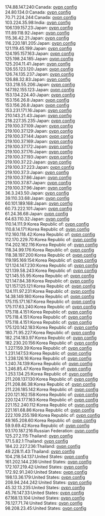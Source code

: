 174.88.147.240:Canada: [ovpn config](vpn/174_88_147_240.ovpn)  
24.80.134.0:Canada: [ovpn config](vpn/24_80_134_0.ovpn)  
70.71.224.244:Canada: [ovpn config](vpn/70_71_224_244.ovpn)  
103.224.35.98:India: [ovpn config](vpn/103_224_35_98.ovpn)  
106.139.157.23:Japan: [ovpn config](vpn/106_139_157_23.ovpn)  
111.89.118.92:Japan: [ovpn config](vpn/111_89_118_92.ovpn)  
115.36.42.21:Japan: [ovpn config](vpn/115_36_42_21.ovpn)  
116.220.181.205:Japan: [ovpn config](vpn/116_220_181_205.ovpn)  
121.119.45.199:Japan: [ovpn config](vpn/121_119_45_199.ovpn)  
124.195.157.163:Japan: [ovpn config](vpn/124_195_157_163.ovpn)  
125.198.24.185:Japan: [ovpn config](vpn/125_198_24_185.ovpn)  
125.204.11.41:Japan: [ovpn config](vpn/125_204_11_41.ovpn)  
126.55.123.120:Japan: [ovpn config](vpn/126_55_123_120.ovpn)  
126.74.135.237:Japan: [ovpn config](vpn/126_74_135_237.ovpn)  
126.88.32.83:Japan: [ovpn config](vpn/126_88_32_83.ovpn)  
133.218.55.206:Japan: [ovpn config](vpn/133_218_55_206.ovpn)  
147.192.155.123:Japan: [ovpn config](vpn/147_192_155_123.ovpn)  
153.134.224.40:Japan: [ovpn config](vpn/153_134_224_40.ovpn)  
153.156.26.8:Japan: [ovpn config](vpn/153_156_26_8.ovpn)  
153.156.26.8:Japan: [ovpn config](vpn/153_156_26_8.ovpn)  
153.231.171.16:Japan: [ovpn config](vpn/153_231_171_16.ovpn)  
210.143.21.43:Japan: [ovpn config](vpn/210_143_21_43.ovpn)  
218.227.35.235:Japan: [ovpn config](vpn/218_227_35_235.ovpn)  
219.100.37.109:Japan: [ovpn config](vpn/219_100_37_109.ovpn)  
219.100.37.129:Japan: [ovpn config](vpn/219_100_37_129.ovpn)  
219.100.37.144:Japan: [ovpn config](vpn/219_100_37_144.ovpn)  
219.100.37.169:Japan: [ovpn config](vpn/219_100_37_169.ovpn)  
219.100.37.172:Japan: [ovpn config](vpn/219_100_37_172.ovpn)  
219.100.37.176:Japan: [ovpn config](vpn/219_100_37_176.ovpn)  
219.100.37.193:Japan: [ovpn config](vpn/219_100_37_193.ovpn)  
219.100.37.22:Japan: [ovpn config](vpn/219_100_37_22.ovpn)  
219.100.37.223:Japan: [ovpn config](vpn/219_100_37_223.ovpn)  
219.100.37.3:Japan: [ovpn config](vpn/219_100_37_3.ovpn)  
219.100.37.86:Japan: [ovpn config](vpn/219_100_37_86.ovpn)  
219.100.37.87:Japan: [ovpn config](vpn/219_100_37_87.ovpn)  
219.100.37.96:Japan: [ovpn config](vpn/219_100_37_96.ovpn)  
36.3.243.50:Japan: [ovpn config](vpn/36_3_243_50.ovpn)  
39.110.33.68:Japan: [ovpn config](vpn/39_110_33_68.ovpn)  
60.101.189.168:Japan: [ovpn config](vpn/60_101_189_168.ovpn)  
60.73.222.101:Japan: [ovpn config](vpn/60_73_222_101.ovpn)  
61.24.36.68:Japan: [ovpn config](vpn/61_24_36_68.ovpn)  
64.63.110.32:Japan: [ovpn config](vpn/64_63_110_32.ovpn)  
110.14.111.9:Korea Republic of: [ovpn config](vpn/110_14_111_9.ovpn)  
110.8.14.171:Korea Republic of: [ovpn config](vpn/110_8_14_171.ovpn)  
112.160.118.42:Korea Republic of: [ovpn config](vpn/112_160_118_42.ovpn)  
112.170.229.70:Korea Republic of: [ovpn config](vpn/112_170_229_70.ovpn)  
114.202.162.116:Korea Republic of: [ovpn config](vpn/114_202_162_116.ovpn)  
118.34.99.176:Korea Republic of: [ovpn config](vpn/118_34_99_176.ovpn)  
118.38.197.200:Korea Republic of: [ovpn config](vpn/118_38_197_200.ovpn)  
119.195.169.154:Korea Republic of: [ovpn config](vpn/119_195_169_154.ovpn)  
121.124.147.230:Korea Republic of: [ovpn config](vpn/121_124_147_230.ovpn)  
121.139.58.243:Korea Republic of: [ovpn config](vpn/121_139_58_243.ovpn)  
121.145.55.95:Korea Republic of: [ovpn config](vpn/121_145_55_95.ovpn)  
121.147.84.38:Korea Republic of: [ovpn config](vpn/121_147_84_38.ovpn)  
121.157.125.121:Korea Republic of: [ovpn config](vpn/121_157_125_121.ovpn)  
124.111.97.231:Korea Republic of: [ovpn config](vpn/124_111_97_231.ovpn)  
14.38.149.180:Korea Republic of: [ovpn config](vpn/14_38_149_180.ovpn)  
175.115.171.167:Korea Republic of: [ovpn config](vpn/175_115_171_167.ovpn)  
175.117.63.240:Korea Republic of: [ovpn config](vpn/175_117_63_240.ovpn)  
175.118.4.151:Korea Republic of: [ovpn config](vpn/175_118_4_151.ovpn)  
175.118.4.151:Korea Republic of: [ovpn config](vpn/175_118_4_151.ovpn)  
175.118.4.151:Korea Republic of: [ovpn config](vpn/175_118_4_151.ovpn)  
175.120.142.183:Korea Republic of: [ovpn config](vpn/175_120_142_183.ovpn)  
180.71.95.227:Korea Republic of: [ovpn config](vpn/180_71_95_227.ovpn)  
182.214.183.97:Korea Republic of: [ovpn config](vpn/182_214_183_97.ovpn)  
182.230.20.156:Korea Republic of: [ovpn config](vpn/182_230_20_156.ovpn)  
1.227.159.39:Korea Republic of: [ovpn config](vpn/1_227_159_39.ovpn)  
1.231.147.53:Korea Republic of: [ovpn config](vpn/1_231_147_53.ovpn)  
1.238.126.16:Korea Republic of: [ovpn config](vpn/1_238_126_16.ovpn)  
1.240.74.139:Korea Republic of: [ovpn config](vpn/1_240_74_139.ovpn)  
1.246.85.47:Korea Republic of: [ovpn config](vpn/1_246_85_47.ovpn)  
1.253.134.25:Korea Republic of: [ovpn config](vpn/1_253_134_25.ovpn)  
211.208.137.130:Korea Republic of: [ovpn config](vpn/211_208_137_130.ovpn)  
211.208.86.38:Korea Republic of: [ovpn config](vpn/211_208_86_38.ovpn)  
211.226.185.142:Korea Republic of: [ovpn config](vpn/211_226_185_142.ovpn)  
220.121.162.158:Korea Republic of: [ovpn config](vpn/220_121_162_158.ovpn)  
220.124.177.163:Korea Republic of: [ovpn config](vpn/220_124_177_163.ovpn)  
221.152.240.112:Korea Republic of: [ovpn config](vpn/221_152_240_112.ovpn)  
221.161.68.86:Korea Republic of: [ovpn config](vpn/221_161_68_86.ovpn)  
222.109.255.198:Korea Republic of: [ovpn config](vpn/222_109_255_198.ovpn)  
49.165.208.60:Korea Republic of: [ovpn config](vpn/49_165_208_60.ovpn)  
59.9.69.42:Korea Republic of: [ovpn config](vpn/59_9_69_42.ovpn)  
93.170.187.216:Russian Federation: [ovpn config](vpn/93_170_187_216.ovpn)  
125.27.2.115:Thailand: [ovpn config](vpn/125_27_2_115.ovpn)  
171.5.82.1:Thailand: [ovpn config](vpn/171_5_82_1.ovpn)  
184.22.227.236:Thailand: [ovpn config](vpn/184_22_227_236.ovpn)  
49.228.11.43:Thailand: [ovpn config](vpn/49_228_11_43.ovpn)  
104.218.54.137:United States: [ovpn config](vpn/104_218_54_137.ovpn)  
161.202.144.236:United States: [ovpn config](vpn/161_202_144_236.ovpn)  
172.107.219.42:United States: [ovpn config](vpn/172_107_219_42.ovpn)  
172.92.91.240:United States: [ovpn config](vpn/172_92_91_240.ovpn)  
198.13.36.179:United States: [ovpn config](vpn/198_13_36_179.ovpn)  
208.94.244.242:United States: [ovpn config](vpn/208_94_244_242.ovpn)  
45.32.13.235:United States: [ovpn config](vpn/45_32_13_235.ovpn)  
45.76.147.33:United States: [ovpn config](vpn/45_76_147_33.ovpn)  
67.168.13.104:United States: [ovpn config](vpn/67_168_13_104.ovpn)  
76.127.71.74:United States: [ovpn config](vpn/76_127_71_74.ovpn)  
98.208.23.45:United States: [ovpn config](vpn/98_208_23_45.ovpn)  
